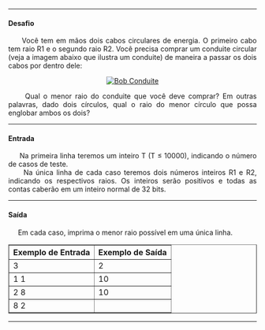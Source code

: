 <hr />

<h4 align="left">Desafio</h4>
    <p align="justify">
        &nbsp;&nbsp;&nbsp;&nbsp;&nbsp;Você tem em mãos dois cabos circulares de energia. O primeiro cabo tem raio R1 e o segundo raio R2. 
        Você precisa comprar um conduite circular (veja a imagem abaixo que ilustra um conduite) de maneira a passar os dois cabos por 
        dentro dele:
    </p>
    <p align="center">
        <a align="center" href="https://resources.urionlinejudge.com.br/gallery/images/problems/UOJ_1589.jpg">
            <img 
                src="https://resources.urionlinejudge.com.br/gallery/images/problems/UOJ_1589.jpg" 
                alt="Bob Conduite"
            />
        </a>
    </p>
    <p align="justify">
        &nbsp;&nbsp;&nbsp;&nbsp;&nbsp;Qual o menor raio do conduite que você deve comprar? Em outras palavras, dado dois círculos, qual o 
        raio do menor círculo que possa englobar ambos os dois?
    </p>

<hr />

<h4 align="left">Entrada</h4>
    <p align="justify">
        &nbsp;&nbsp;&nbsp;&nbsp;&nbsp;Na primeira linha teremos um inteiro T (T ≤ 10000), indicando o número de casos de teste. <br />
        &nbsp;&nbsp;&nbsp;&nbsp;&nbsp;Na única linha de cada caso teremos dois números inteiros R1 e R2, indicando os respectivos raios. 
        Os inteiros serão positivos e todas as contas caberão em um inteiro normal de 32 bits.
    </p>

<hr />

<h4 align="left">Saída</h4>
    <p align="justify">
        &nbsp;&nbsp;&nbsp;&nbsp;&nbsp;Em cada caso, imprima o menor raio possível em uma única linha.
    </p>

<table border=1>
    <tr>
        <th>Exemplo de Entrada</th>
        <th>Exemplo de Saída</th>
    </tr>
    <tr>
        <td>3</td>
        <td>2</td>
    </tr>
    <tr>
        <td>1 1</td>
        <td>10</td>
    </tr>
    <tr>
        <td>2 8</td>
        <td>10</td>
    </tr>
    <tr>
        <td>8 2</td>
        <td></td>
    </tr>
</table>

<hr />

